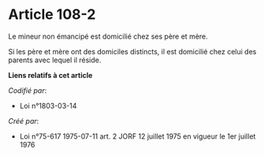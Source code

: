 # Article 108-2

Le mineur non émancipé est domicilié chez ses père et mère.

Si les père et mère ont des domiciles distincts, il est domicilié chez celui des parents avec lequel il réside.

**Liens relatifs à cet article**

_Codifié par_:

  - Loi n°1803-03-14

_Créé par_:

  - Loi n°75-617 1975-07-11 art. 2 JORF 12 juillet 1975 en vigueur le 1er juillet 1976
